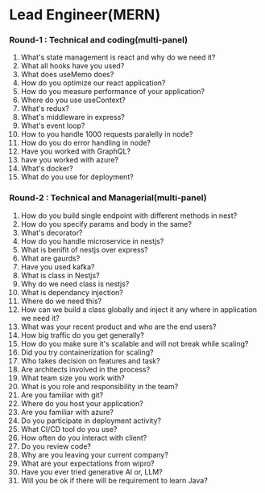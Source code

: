 # Lead Engineer(MERN)

### Round-1 : Technical and coding(multi-panel)

1. What's state management is react and why do we need it?
2. What all hooks have you used?
3. What does useMemo does?
4. How do you optimize our react application?
5. How do you measure performance of your application?
6. Where do you use useContext?
7. What's redux?
8. What's middleware in express?
9. What's event loop?
10. How to you handle 1000 requests paralelly in node?
11. How do you do error handling in node?
12. Have you worked with GraphQL?
13. have you worked with azure?
14. What's docker?
15. What do you use for deployment?

### Round-2 : Technical and Managerial(multi-panel)

1. How do you build single endpoint with different methods in nest?
2. How do you specify params and body in the same?
3. What's decorator?
4. How do you handle microservice in nestjs?
5. What is benifit of nestjs over express?
6. What are gaurds?
7. Have you used kafka?
8. What is class in Nestjs?
9. Why do we need class is nestjs?
10. What is dependancy injection?
11. Where do we need this?
12. How can we build a class globally and inject it any where in application we need it?
13. What was your recent product and who are the end users?
14. How big traffic do you get generally?
15. How do you make sure it's scalable and will not break while scaling?
16. Did you try containerization for scaling?
17. Who takes decision on features and task?
18. Are architects involved in the process?
19. What team size you work with?
20. What is you role and responsibility in the team?
21. Are you familiar with git?
22. Where do you host your application?
23. Are you familiar with azure?
24. Do you participate in deployment activity?
25. What CI/CD tool do you use?
26. How often do you interact with client?
27. Do you review code?
28. Why are you leaving your current company?
29. What are your expectations from wipro?
30. Have you ever tried generative AI or, LLM?
31. Will you be ok if there will be requirement to learn Java?
